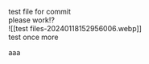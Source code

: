 test file for commit  
please work!?  
![[test files-20240118152956006.webp]]  
test once more

aaa
